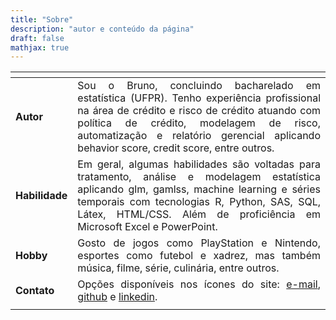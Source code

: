 ```yaml
---
title: "Sobre"
description: "autor e conteúdo da página"
draft: false
mathjax: true
---
```

<center>
    <table class="table table-hover" style="width: auto !important; margin-left: auto; margin-right: auto;">
        <thead>
            <tr>
                <th style="text-align:center;"> </th>
                <th style="text-align:center;"> </th>
            </tr>
        </thead>
        <tbody>
            <tr>
                <td style="text-align:left;vertical-align: middle;"> <b>Autor</b> </td>
                <td style="text-align:center;text-align:justify"> Sou o Bruno, concluindo bacharelado em estatística (UFPR). Tenho experiência profissional na área de crédito e risco de crédito atuando com política de crédito, modelagem de risco, automatização e relatório gerencial aplicando behavior
                    score, credit score, entre outros. </td>
            </tr>
            <tr>
                <td style="text-align:left;vertical-align: middle;"> <b>Habilidade</b> </td>
                <td style="text-align:center;text-align:justify"> Em geral, algumas habilidades são voltadas para tratamento, análise e modelagem estatística aplicando glm, gamlss, machine learning e séries temporais com tecnologias R, Python, SAS, SQL, Látex, HTML/CSS. Além de proficiência em Microsoft
                    Excel e PowerPoint.</td>
            </tr>
            <tr>
                <td style="text-align:left;vertical-align: middle;"> <b>Hobby</b> </td>
                <td style="text-align:center;text-align:justify"> Gosto de jogos como PlayStation e Nintendo, esportes como futebol e xadrez, mas também música, filme, série, culinária, entre outros.</td>
            </tr>
            <!-- <tr>
                <td style="text-align:left;vertical-align: middle;"> <b>Projeto</b> </td>
                <td style="text-align:center;text-align:justify"> No que concerce aba <b><mark style="background-color: #EEE8E7; color: black;">/projeto</mark></b> é para apresentar projeto em desenvolvimento ou concluído de estatística e programação.</td>
            </tr> -->
            <!-- <tr>
   <td style="text-align:left;"> <b>Guia</b> </td>
   <td style="text-align:center;text-align:justify"> Na aba <b><mark style="background-color: #EEE8E7; color: black;">/guia</mark></b> é apresentado tabela com sugestão de leitura de material criado por outros profissionais com foco em matemática, estatística e programação.</td>
  </tr> -->
            <!-- <tr>
                <td style="text-align:left;vertical-align: middle;"> <b>Talk</b> </td>
                <td style="text-align:center;text-align:justify"> Na aba <b><mark style="background-color: #EEE8E7; color: black;">/talk</mark></b> é para disponibilizar análise apresentada, presencial ou online, de aplicação em desenvolvimento ou concluído de estatística e programação.</td>
            </tr> -->
            <tr>
                <td style="text-align:left;vertical-align: middle;"> <b>Contato</b> </td>
                <td style="text-align:center;text-align:justify"> Opções disponíveis nos ícones do site: <a href="mailto:brunofariadf@gmail.com">e-mail</a>, <a href="https://github.com/brunofariadf">github</a> e <a href="https://www.linkedin.com/in/brunofariadf">linkedin</a>.</td>
            </tr>
            <tr>
                <td style="text-align:left;"> </td>
                <td style="text-align:center;text-align:justify"> </td>
            </tr>
        </tbody>
    </table>
</center>